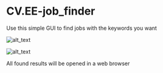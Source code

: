 # CV.EE-job_finder
Use this simple GUI to find jobs with the keywords you want


![alt_text](https://github.com/CountryTk/Content/blob/master/Screenshot%202019-06-08%20at%2015.57.49.png?raw=true)


![alt_text](https://github.com/CountryTk/Content/blob/master/Screenshot%202019-06-08%20at%2015.58.10.png?raw=true)

All found results will be opened in a web browser
